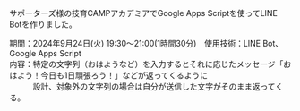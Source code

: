 サポーターズ様の技育CAMPアカデミアでGoogle Apps Scriptを使ってLINE Botを作りました。<br>

期間：2024年9月24日(火) 19:30～21:00(1時間30分)　使用技術：LINE Bot、Google Apps Script<br>
内容：特定の文字列（おはようなど）を入力するとそれに応じたメッセージ「おはよう！今日も1日頑張ろう！」などが返ってくるように<br>
　　　設計、対象外の文字列の場合は自分が送信した文字がそのまま返ってくる。
